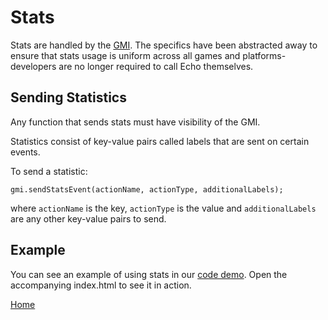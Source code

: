 # Stats

Stats are handled by the [GMI](gmi.md#gmi). The specifics have been
abstracted away to ensure that stats usage is uniform across all games
and platforms- developers are no longer required to call Echo themselves.

## Sending Statistics

Any function that sends stats must have visibility of the GMI.

Statistics consist of key-value pairs called labels that are sent on
certain events.

To send a statistic:

````
gmi.sendStatsEvent(actionName, actionType, additionalLabels);
````

where ````actionName```` is the key, ````actionType```` is the value and
````additionalLabels```` are any other key-value pairs to send.


## Example
You can see an example of using stats in our [code demo](../src/main.js). 
Open the accompanying index.html to see it in action.

[Home](../README.md)
